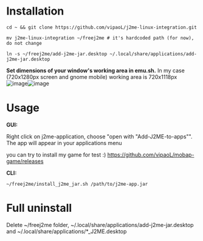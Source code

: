 # Installation
```
cd ~ && git clone https://github.com/vipaoL/j2me-linux-integration.git
```
```
mv j2me-linux-integration ~/freej2me # it's hardcoded path (for now), do not change
```
```
ln -s ~/freej2me/add-j2me-jar.desktop ~/.local/share/applications/add-j2me-jar.desktop
```

**Set dimensions of your window's working area in emu.sh.** In my case (720x1280px screen and gnome mobile) working area is 720x1118px
![image](https://user-images.githubusercontent.com/59665125/190923896-3a51b244-7096-47ea-b67d-45f0d1625529.png)![image](https://user-images.githubusercontent.com/59665125/190923964-e2887d39-4a45-4a77-b029-04c56d7e6531.png)



# Usage
**GUI:**

Right click on j2me-application, choose "open with "Add-J2ME-to-apps"". The app will appear in your applications menu

you can try to install my game for test :) https://github.com/vipaoL/mobap-game/releases

**CLI:**
```
~/freej2me/install_j2me_jar.sh /path/to/j2me-app.jar
```
# Full uninstall
Delete ~/freej2me folder, ~/.local/share/applications/add-j2me-jar.desktop and ~/.local/share/applications/*_J2ME.desktop

